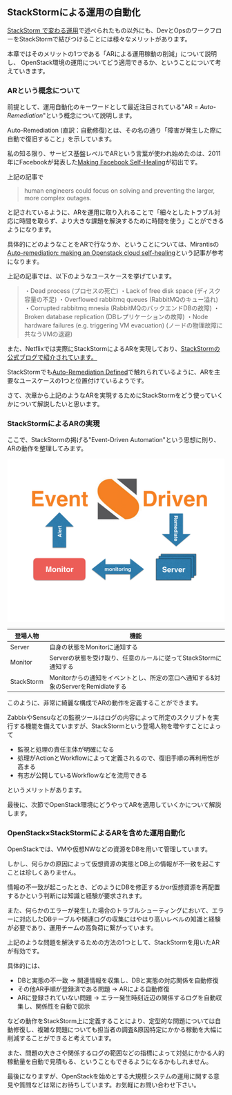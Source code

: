 ## StackStormによる運用の自動化
[StackStorm で変わる運用](chapter1.md#stackstorm-で変わる運用)で述べられたもの以外にも、DevとOpsのワークフローをStackStormで結びつけることには様々なメリットがあります。

本章ではそのメリットの1つである「ARによる運用稼動の削減」について説明し、
OpenStack環境の運用についてどう適用できるか、ということについて考えていきます。

### ARという概念について
前提として、運用自動化のキーワードとして最近注目されている"AR = *Auto-Remediation*"という概念について説明します。

Auto-Remediation (直訳：自動修復)とは、その名の通り「障害が発生した際に自動で復旧すること」を示しています。

私の知る限り、サービス基盤レベルでARという言葉が使われ始めたのは、2011年にFacebookが発表した[Making Facebook Self-Healing](https://www.facebook.com/notes/facebook-engineering/making-facebook-self-healing/10150275248698920/)が初出です。

上記の記事で

> human engineers could focus on solving and preventing the larger, more complex outages.

と記されているように、ARを運用に取り入れることで「細々としたトラブル対応に時間を取らず、より大きな課題を解決するために時間を使う」ことができるようになります。

具体的にどのようなことをARで行なうか、ということについては、Mirantisの[Auto-remediation: making an Openstack cloud self-healing](https://www.mirantis.com/blog/auto-remediation-making-an-openstack-cloud-self-healing/)という記事が参考になります。

上記の記事では、以下のようなユースケースを挙げています。

> ・Dead process (プロセスの死亡)
> ・Lack of free disk space (ディスク容量の不足)
> ・Overflowed rabbitmq queues (RabbitMQのキュー溢れ)
> ・Corrupted rabbitmq mnesia (RabbitMQのバックエンドDBの故障)
> ・Broken database replication (DBレプリケーションの故障)
> ・Node hardware failures (e.g. triggering VM evacuation) (ノードの物理故障に共なうVMの退避)

また、Netflixでは実際にStackStormによるARを実現しており、[StackStormの公式ブログで紹介されています。](https://stackstorm.com/2015/11/21/netflix-stackstorm-based-auto-remediation-why-how-and-so-what/)

StackStormでも[Auto-Remediation Defined](https://stackstorm.com/2015/08/07/auto-remediation-defined/)で触れられているように、ARを主要なユースケースの1つと位置付けているようです。

さて、次章から上記のようなARを実現するためにStackStormをどう使っていくかについて解説したいと思います。

### StackStormによるARの実現
ここで、StackStormの掲げる"Event-Driven Automation"という思想に則り、ARの動作を整理してみます。

![Event-Driven Remidiate](images/st2-ar.png)

| 登場人物 | 機能 |
| --- | --- |
| Server | 自身の状態をMonitorに通知する |
| Monitor | Serverの状態を受け取り、任意のルールに従ってStackStormに通知する |
| StackStorm | Monitorからの通知をイベントとし、所定の窓口へ通知する&対象のServerをRemidiateする |

このように、非常に綺麗な構成でARの動作を定義することができます。

ZabbixやSensuなどの監視ツールはログの内容によって所定のスクリプトを実行する機能を備えていますが、StackStormという登場人物を増やすことによって
* 監視と処理の責任主体が明確になる
* 処理がActionとWorkflowによって定義されるので、復旧手順の再利用性が高まる
* 有志が公開しているWorkflowなどを流用できる

というメリットがあります。

最後に、次節でOpenStack環境にどうやってARを適用していくかについて解説します。

### OpenStack×StackStormによるARを含めた運用自動化
OpenStackでは、VMや仮想NWなどの資源をDBを用いて管理しています。

しかし、何らかの原因によって仮想資源の実態とDB上の情報が不一致を起こすことは珍しくありません。

情報の不一致が起こったとき、どのようにDBを修正するかor仮想資源を再配置するかという判断には知識と経験が要求されます。

また、何らかのエラーが発生した場合のトラブルシューティングにおいて、エラーに対応したDBテーブルや関連ログの収集にはやはり高いレベルの知識と経験が必要であり、運用チームの高負荷に繋がっています。

上記のような問題を解決するための方法の1つとして、StackStormを用いたARが有効です。

具体的には、

* DBと実態の不一致 → 関連情報を収集し、DBと実態の対応関係を自動修復
* その他AR手順が登録済である問題 → ARによる自動修復
* ARに登録されていない問題 → エラー発生時刻近辺の関係するログを自動収集し、関係性を自動で図示

などの動作をStackStorm上に定義することにより、定型的な問題については自動修復し、複雑な問題についても担当者の調査&原因特定にかかる稼動を大幅に削減することができると考えています。

また、問題の大きさや関係するログの範囲などの指標によって対処にかかる人的稼動量を自動で見積もる、ということもできるようになるかもしれません。

最後になりますが、OpenStackを始めとする大規模システムの運用に関する意見や質問などは常にお待ちしています。お気軽にお問い合わせ下さい。

